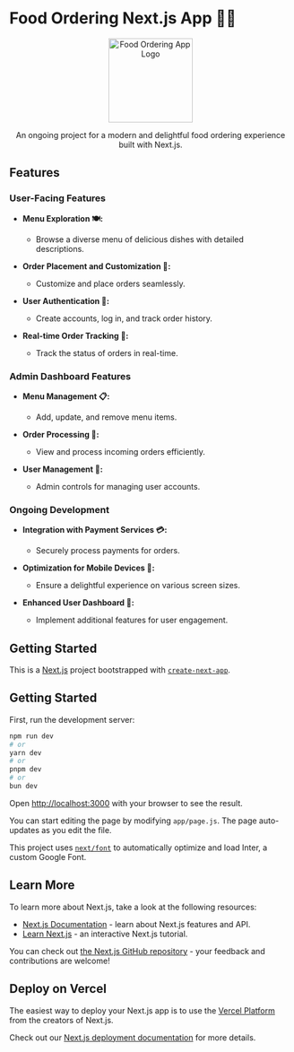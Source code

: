 # Food Ordering Next.js App 🍔🚀

<p align="center">
  <img src="https://your-food-ordering-app-logo-url.com" alt="Food Ordering App Logo" width="150">
</p>

<p align="center">An ongoing project for a modern and delightful food ordering experience built with Next.js.</p>

## Features

### User-Facing Features

- **Menu Exploration 🍽️:**
  - Browse a diverse menu of delicious dishes with detailed descriptions.

- **Order Placement and Customization 🛒:**
  - Customize and place orders seamlessly.

- **User Authentication 🔐:**
  - Create accounts, log in, and track order history.

- **Real-time Order Tracking 🚚:**
  - Track the status of orders in real-time.

### Admin Dashboard Features

- **Menu Management 📋:**
  - Add, update, and remove menu items.

- **Order Processing 🔄:**
  - View and process incoming orders efficiently.

- **User Management 👤:**
  - Admin controls for managing user accounts.

### Ongoing Development

- **Integration with Payment Services 💳:**
  - Securely process payments for orders.

- **Optimization for Mobile Devices 📱:**
  - Ensure a delightful experience on various screen sizes.

- **Enhanced User Dashboard 🎉:**
  - Implement additional features for user engagement.

## Getting Started
This is a [Next.js](https://nextjs.org/) project bootstrapped with [`create-next-app`](https://github.com/vercel/next.js/tree/canary/packages/create-next-app).

## Getting Started

First, run the development server:

```bash
npm run dev
# or
yarn dev
# or
pnpm dev
# or
bun dev
```

Open [http://localhost:3000](http://localhost:3000) with your browser to see the result.

You can start editing the page by modifying `app/page.js`. The page auto-updates as you edit the file.

This project uses [`next/font`](https://nextjs.org/docs/basic-features/font-optimization) to automatically optimize and load Inter, a custom Google Font.

## Learn More

To learn more about Next.js, take a look at the following resources:

- [Next.js Documentation](https://nextjs.org/docs) - learn about Next.js features and API.
- [Learn Next.js](https://nextjs.org/learn) - an interactive Next.js tutorial.

You can check out [the Next.js GitHub repository](https://github.com/vercel/next.js/) - your feedback and contributions are welcome!

## Deploy on Vercel

The easiest way to deploy your Next.js app is to use the [Vercel Platform](https://vercel.com/new?utm_medium=default-template&filter=next.js&utm_source=create-next-app&utm_campaign=create-next-app-readme) from the creators of Next.js.

Check out our [Next.js deployment documentation](https://nextjs.org/docs/deployment) for more details.

